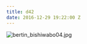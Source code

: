 ```yaml
---
title: d42
date: 2016-12-29 19:22:00 Z
---
```


![bertin_bishiwabo04.jpg](/uploads/bertin_bishiwabo04.jpg)
